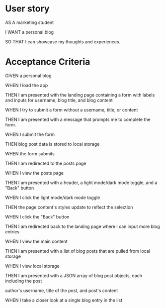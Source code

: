 # User story

AS A marketing student

I WANT a personal blog

SO THAT I can showcase my thoughts and experiences.

# Acceptance Criteria

GIVEN a personal blog

WHEN I load the app

THEN I am presented with the landing page containing a form with labels and inputs for username, blog title, and blog content

WHEN I try to submit a form without a username, title, or content

THEN I am presented with a message that prompts me to complete the form.

WHEN I submit the form

THEN blog post data is stored to local storage

WHEN the form submits

THEN I am redirected to the posts page

WHEN I view the posts page

THEN I am presented with a header, a light mode/dark mode toggle, and a "Back" button

WHEN I click the light mode/dark mode toggle

THEN the page content's styles update to reflect the selection

WHEN I click the "Back" button

THEN I am redirected back to the landing page where I can input more blog entries

WHEN I view the main content

THEN I am presented with a list of blog posts that are pulled from local storage

WHEN I view local storage

THEN I am presented with a JSON array of blog post objects, each including the post 

author's username, title of the post, and post's content

WHEN I take a closer look at a single blog entry in the list




